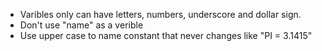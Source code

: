 * Varibles only can have letters, numbers, underscore and dollar sign.
* Don't use "name" as a verible
* Use upper case to name constant that never changes like "PI = 3.1415"